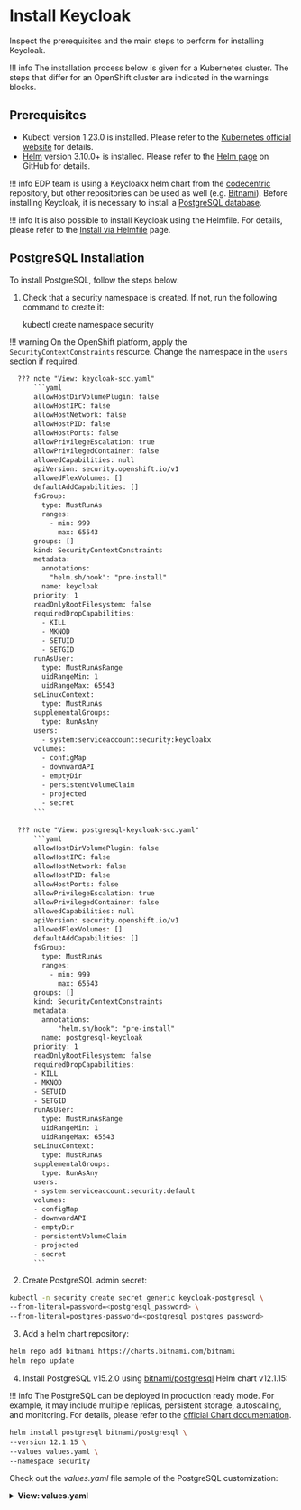 # Install Keycloak

Inspect the prerequisites and the main steps to perform for installing Keycloak.

!!! info
    The installation process below is given for a Kubernetes cluster. The steps that differ for an OpenShift cluster are
    indicated in the warnings blocks.

## Prerequisites

* Kubectl version 1.23.0 is installed. Please refer to the [Kubernetes official website](https://v1-23.docs.kubernetes.io/releases/download/) for details.
* [Helm](https://helm.sh) version 3.10.0+ is installed. Please refer to the [Helm page](https://github.com/helm/helm/releases/tag/v3.10.2) on GitHub for details.

!!! info
    EDP team is using a Keycloakx helm chart from the [codecentric](https://github.com/codecentric/helm-charts/tree/master/charts/keycloakx) repository, but other repositories can be used as well (e.g. [Bitnami](https://github.com/bitnami/charts/tree/master/bitnami/keycloak/)).
    Before installing Keycloak, it is necessary to install a [PostgreSQL database](https://www.postgresql.org/download/).

!!! info
    It is also possible to install Keycloak using the Helmfile. For details, please refer to the [Install via Helmfile](./install-via-helmfile.md#deploy-keycloak) page.

## PostgreSQL Installation

To install PostgreSQL, follow the steps below:

1. Check that a security namespace is created. If not, run the following command to create it:

      kubectl create namespace security

  !!! warning
      On the OpenShift platform, apply the `SecurityContextConstraints` resource. Change the namespace in the `users` section if required.

      ??? note "View: keycloak-scc.yaml"
          ```yaml
          allowHostDirVolumePlugin: false
          allowHostIPC: false
          allowHostNetwork: false
          allowHostPID: false
          allowHostPorts: false
          allowPrivilegeEscalation: true
          allowPrivilegedContainer: false
          allowedCapabilities: null
          apiVersion: security.openshift.io/v1
          allowedFlexVolumes: []
          defaultAddCapabilities: []
          fsGroup:
            type: MustRunAs
            ranges:
              - min: 999
                max: 65543
          groups: []
          kind: SecurityContextConstraints
          metadata:
            annotations:
              "helm.sh/hook": "pre-install"
            name: keycloak
          priority: 1
          readOnlyRootFilesystem: false
          requiredDropCapabilities:
            - KILL
            - MKNOD
            - SETUID
            - SETGID
          runAsUser:
            type: MustRunAsRange
            uidRangeMin: 1
            uidRangeMax: 65543
          seLinuxContext:
            type: MustRunAs
          supplementalGroups:
            type: RunAsAny
          users:
            - system:serviceaccount:security:keycloakx
          volumes:
            - configMap
            - downwardAPI
            - emptyDir
            - persistentVolumeClaim
            - projected
            - secret
          ```

      ??? note "View: postgresql-keycloak-scc.yaml"
          ```yaml
          allowHostDirVolumePlugin: false
          allowHostIPC: false
          allowHostNetwork: false
          allowHostPID: false
          allowHostPorts: false
          allowPrivilegeEscalation: true
          allowPrivilegedContainer: false
          allowedCapabilities: null
          apiVersion: security.openshift.io/v1
          allowedFlexVolumes: []
          defaultAddCapabilities: []
          fsGroup:
            type: MustRunAs
            ranges:
              - min: 999
                max: 65543
          groups: []
          kind: SecurityContextConstraints
          metadata:
            annotations:
                "helm.sh/hook": "pre-install"
            name: postgresql-keycloak
          priority: 1
          readOnlyRootFilesystem: false
          requiredDropCapabilities:
          - KILL
          - MKNOD
          - SETUID
          - SETGID
          runAsUser:
            type: MustRunAsRange
            uidRangeMin: 1
            uidRangeMax: 65543
          seLinuxContext:
            type: MustRunAs
          supplementalGroups:
            type: RunAsAny
          users:
          - system:serviceaccount:security:default
          volumes:
          - configMap
          - downwardAPI
          - emptyDir
          - persistentVolumeClaim
          - projected
          - secret
          ```

2. Create PostgreSQL admin secret:

  ```bash
  kubectl -n security create secret generic keycloak-postgresql \
  --from-literal=password=<postgresql_password> \
  --from-literal=postgres-password=<postgresql_postgres_password>
  ```

3. Add a helm chart repository:

  ```bash
  helm repo add bitnami https://charts.bitnami.com/bitnami
  helm repo update
  ```

4. Install PostgreSQL v15.2.0 using [bitnami/postgresql](https://artifacthub.io/packages/helm/bitnami/postgresql) Helm chart v12.1.15:

  !!! info
      The PostgreSQL can be deployed in production ready mode. For example, it may include multiple replicas, persistent storage, autoscaling, and monitoring.
      For details, please refer to the [official Chart documentation](https://github.com/bitnami/charts/tree/master/bitnami/postgresql).

  ```bash
  helm install postgresql bitnami/postgresql \
  --version 12.1.15 \
  --values values.yaml \
  --namespace security
  ```

  Check out the *values.yaml* file sample of the PostgreSQL customization:
  <details>
  <summary><b>View: values.yaml</b></summary>
  ```yaml
  # PostgreSQL read only replica parameters
  readReplicas:
    # Number of PostgreSQL read only replicas
    replicaCount: 1

  image:
    tag: 15.2.0-debian-11-r0

  global:
    postgresql:
      auth:
        username: admin
        existingSecret: keycloak-postgresql
        database: keycloak

  primary:
    persistence:
      enabled: true
      size: 3Gi
  ```
  </details>

## Keycloak Installation

To install Keycloak, follow the steps below:

1. Use `security` namespace from the PostgreSQL installation.

2. Add a chart repository:

  ```bash
  helm repo add codecentric https://codecentric.github.io/helm-charts
  helm repo update
  ```

3. Create Keycloak admin secret:

  ```bash
  kubectl -n security create secret generic keycloak-admin-creds \
  --from-literal=username=<keycloak_admin_username> \
  --from-literal=password=<keycloak_admin_password>
  ```

4. Install Keycloak 20.0.3 using [codecentric/keycloakx](https://artifacthub.io/packages/helm/codecentric/keycloakx) Helm chart:

  !!! info
      Keycloak can be deployed in production ready mode. For example, it may include multiple replicas, persistent storage, autoscaling, and monitoring.
      For details, please refer to the [official Chart documentation](https://github.com/codecentric/helm-charts/tree/master/charts/keycloakx).

  ```bash
  helm install keycloakx codecentric/keycloakx \
  --version 2.1.1 \
  --values values.yaml \
  --namespace security
  ```

  Check out the *values.yaml* file sample of the Keycloak customization:

  ??? note "View: values.yaml"

      ```yaml
      replicas: 1

      # Deploy the latest version
      image:
        tag: "20.0.3"

      # start: create OpenShift realm which is required by EDP
      extraInitContainers: |
        - name: realm-provider
          image: busybox
          imagePullPolicy: IfNotPresent
          command:
            - sh
          args:
            - -c
            - |
              echo '{"realm": "openshift","enabled": true}' > /opt/keycloak/data/import/openshift.json
          volumeMounts:
            - name: realm
              mountPath: /opt/keycloak/data/import

      # The following parameter is unrecommended to expose. Exposed health checks lead to an unnecessary attack vector.
      health:
        enabled: false
      # The following parameter is unrecommended to expose. Exposed metrics lead to an unnecessary attack vector.
      metrics:
        enabled: false

      extraVolumeMounts: |
        - name: realm
          mountPath: /opt/keycloak/data/import

      extraVolumes: |
        - name: realm
          emptyDir: {}

      command:
        - "/opt/keycloak/bin/kc.sh"
        - "--verbose"
        - "start"
        - "--auto-build"
        - "--http-enabled=true"
        - "--http-port=8080"
        - "--hostname-strict=false"
        - "--hostname-strict-https=false"
        - "--spi-events-listener-jboss-logging-success-level=info"
        - "--spi-events-listener-jboss-logging-error-level=warn"
        - "--import-realm"

      extraEnv: |
        - name: KC_PROXY
          value: "passthrough"
        - name: KEYCLOAK_ADMIN
          valueFrom:
            secretKeyRef:
              name: keycloak-admin-creds
              key: username
        - name: KEYCLOAK_ADMIN_PASSWORD
          valueFrom:
            secretKeyRef:
              name: keycloak-admin-creds
              key: password
        - name: JAVA_OPTS_APPEND
          value: >-
            -XX:+UseContainerSupport
            -XX:MaxRAMPercentage=50.0
            -Djava.awt.headless=true
            -Djgroups.dns.query={{ include "keycloak.fullname" . }}-headless

      # This block should be uncommented if you install Keycloak on Kubernetes
      ingress:
        enabled: true
        annotations:
          kubernetes.io/ingress.class: nginx
          ingress.kubernetes.io/affinity: cookie
        # The following parameter is unrecommended to expose. Admin paths lead to an unnecessary attack vector.
        console:
          enabled: false
        rules:
          - host: keycloak.<ROOT_DOMAIN>
            paths:
              - path: '{{ tpl .Values.http.relativePath $ | trimSuffix "/" }}/'
                pathType: Prefix

      # This block should be uncommented if you set Keycloak to OpenShift and change the host field
      # route:
      #   enabled: false
      #   # Path for the Route
      #   path: '/'
      #   # Host name for the Route
      #   host: "keycloak.<ROOT_DOMAIN>"
      #   # TLS configuration
      #   tls:
      #     enabled: true

      resources:
        limits:
          memory: "2048Mi"
        requests:
          cpu: "50m"
          memory: "512Mi"

      # Check database readiness at startup
      dbchecker:
        enabled: true

      database:
        vendor: postgres
        existingSecret: keycloak-postgresql
        hostname: postgresql
        port: 5432
        username: admin
        database: keycloak
      ```

## Configuration

To prepare Keycloak for integration with EDP, follow the steps below:

1. Ensure that the `openshift` realm is created.

2. Create the `edp_<EDP_PROJECT>` user and set the password in the `Master` realm.

  !!! note
      This user should be used by EDP to access Keycloak. Please refer to the [Install EDP](install-edp.md) and [Install EDP via Helmfile](install-via-helmfile.md) sections for details.

3. In the `Role Mapping` tab, assign the proper roles to the user:

  * Realm Roles:

    * create-realm,

    * offline_access,

    * uma_authorization

  * Client Roles `openshift-realm`:

    * impersonation,

    * manage-authorization,

    * manage-clients,

    * manage-users

  !![Role mappings](../assets/operator-guide/keycloak-roles.png "Role mappings")

## Related Articles

* [Install EDP with values file](install-edp.md)
* [Install EDP by one command](../../getting-started/#install-prerequisites)
* [Install EDP via Helmfile](install-via-helmfile.md)
